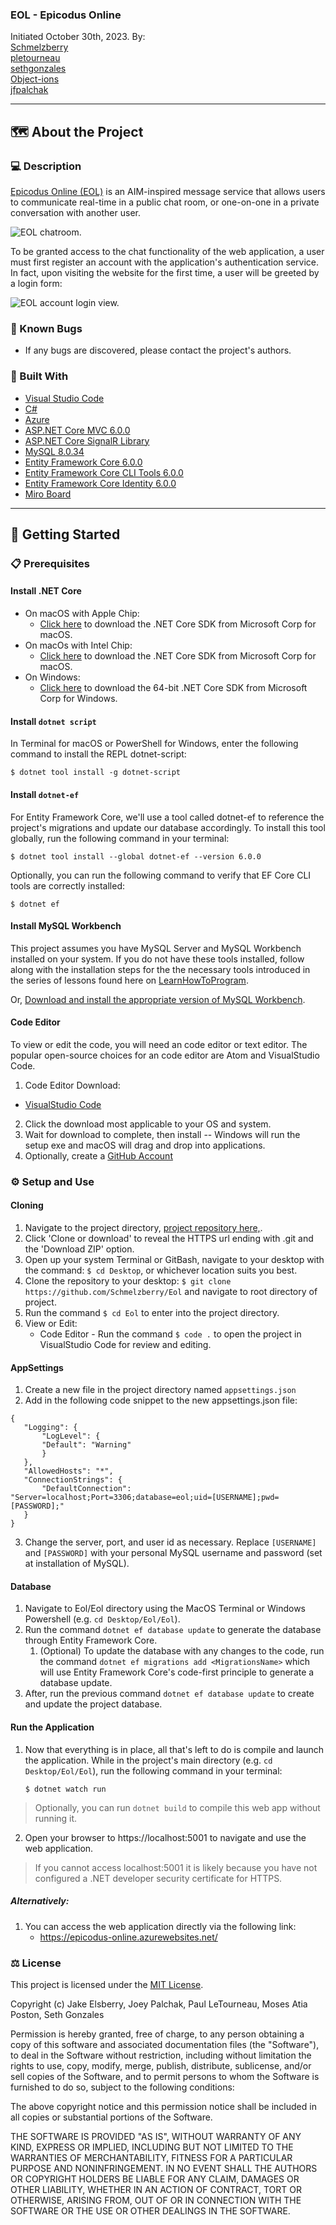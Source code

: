 ### EOL - Epicodus Online

Initiated October 30th, 2023. By:
<br>
    <a href="https://github.com/Schmelzberry">
        Schmelzberry
    </a>
    <br>
       <a href="https://github.com/pletourneau">
        pletourneau
    </a>
    <br>
       <a href="https://github.com/sethgonzales">
        sethgonzales
    </a>
    <br>
       <a href="https://github.com/Object-ions">
        Object-ions
    </a>
    <br>
       <a href="https://github.com/jfpalchak">
        jfpalchak
    </a>
    <br>
    
------------------------------

## 🗺️ About the Project

### 💻 Description

[Epicodus Online (EOL)](epicodus-online.azurewebsites.net) is an AIM-inspired message service that allows users to communicate real-time in a public chat room, or one-on-one in a private conversation with another user. 

<img src="https://github.com/Schmelzberry/Eol/blob/main/Eol/wwwroot/img/eol-chat.png" alt="EOL chatroom.">

To be granted access to the chat functionality of the web application, a user must first register an account with the application's authentication service. In fact, upon visiting the website for the first time, a user will be greeted by a login form:

<img src="https://github.com/Schmelzberry/Eol/blob/main/Eol/wwwroot/img/login-d.png" alt="EOL account login view.">

### 🐛 Known Bugs

* If any bugs are discovered, please contact the project's authors.

### 🔨 Built With

- [Visual Studio Code](https://code.visualstudio.com/)
- [C#](https://docs.microsoft.com/en-us/dotnet/csharp/)
- [Azure](https://azure.microsoft.com/)
- [ASP.NET Core MVC 6.0.0](https://docs.microsoft.com/en-us/aspnet/core/mvc/overview?)
- [ASP.NET Core SignalR Library](https://learn.microsoft.com/en-us/aspnet/core/tutorials/signalr)
- [MySQL 8.0.34](https://dev.mysql.com/)
- [Entity Framework Core 6.0.0](https://docs.microsoft.com/en-us/ef/core/)
- [Entity Framework Core CLI Tools 6.0.0](https://learn.microsoft.com/en-us/ef/core/cli/dotnet)
- [Entity Framework Core Identity 6.0.0](https://learn.microsoft.com/en-us/aspnet/core/security/authentication/identity)
- [Miro Board](https://miro.com/)

---

## 🏁 Getting Started

### 📋 Prerequisites

#### Install .NET Core

* On macOS with Apple Chip:
  * [Click here](https://dotnet.microsoft.com/en-us/download/dotnet/thank-you/sdk-6.0.402-macos-arm64-installer) to download the .NET Core SDK from Microsoft Corp for macOS.
* On macOs with Intel Chip:
  * [Click here](https://dotnet.microsoft.com/en-us/download/dotnet/thank-you/sdk-6.0.402-macos-x64-installer) to download the .NET Core SDK from Microsoft Corp for macOS.
* On Windows:
  * [Click here](https://dotnet.microsoft.com/en-us/download/dotnet/thank-you/sdk-6.0.402-windows-x64-installer) to download the 64-bit .NET Core SDK from Microsoft Corp for Windows.

#### Install `dotnet script`

In Terminal for macOS or PowerShell for Windows, enter the following command to install the REPL dotnet-script:

 ```
 $ dotnet tool install -g dotnet-script
 ```

#### Install `dotnet-ef`

For Entity Framework Core, we'll use a tool called dotnet-ef to reference the project's migrations and update our database accordingly. To install this tool globally, run the following command in your terminal:

```
$ dotnet tool install --global dotnet-ef --version 6.0.0
```

Optionally, you can run the following command to verify that EF Core CLI tools are correctly installed:

```
$ dotnet ef
```

#### Install MySQL Workbench

This project assumes you have MySQL Server and MySQL Workbench installed on your system. If you do not have these tools installed, follow along with the installation steps for the the necessary tools introduced in the series of lessons found here on [LearnHowToProgram](https://full-time.learnhowtoprogram.com/c-and-net/getting-started-with-c/installing-and-configuring-mysql).

Or, [Download and install the appropriate version of MySQL Workbench](https://dev.mysql.com/downloads/workbench/).

#### Code Editor

To view or edit the code, you will need an code editor or text editor. The popular open-source choices for an code editor are Atom and VisualStudio Code.

1. Code Editor Download:

- [VisualStudio Code](https://code.visualstudio.com/)

2. Click the download most applicable to your OS and system.
3. Wait for download to complete, then install -- Windows will run the setup exe and macOS will drag and drop into applications.
4. Optionally, create a [GitHub Account](https://github.com)

### ⚙️ Setup and Use

#### Cloning

1. Navigate to the project directory, [project repository here,](https://github.com/Schmelzberry/Eol).
2. Click 'Clone or download' to reveal the HTTPS url ending with .git and the 'Download ZIP' option.
3. Open up your system Terminal or GitBash, navigate to your desktop with the command: `$ cd Desktop`, or whichever location suits you best.
4. Clone the repository to your desktop: `$ git clone https://github.com/Schmelzberry/Eol` and navigate to root directory of project.
5. Run the command `$ cd Eol` to enter into the project directory.
6. View or Edit:
   - Code Editor - Run the command `$ code .` to open the project in VisualStudio Code for review and editing.

#### AppSettings

1. Create a new file in the project directory named `appsettings.json`
2. Add in the following code snippet to the new appsettings.json file:

```
{
   "Logging": {
       "LogLevel": {
       "Default": "Warning"
       }
   },
   "AllowedHosts": "*",
   "ConnectionStrings": {
       "DefaultConnection": "Server=localhost;Port=3306;database=eol;uid=[USERNAME];pwd=[PASSWORD];"
   }
}
```

3. Change the server, port, and user id as necessary. Replace `[USERNAME]` and `[PASSWORD]` with your personal MySQL username and password (set at installation of MySQL).

#### Database

  1) Navigate to Eol/Eol directory using the MacOS Terminal or Windows Powershell (e.g. `cd Desktop/Eol/Eol`).
  2) Run the command `dotnet ef database update` to generate the database through Entity Framework Core.
     1) (Optional) To update the database with any changes to the code, run the command `dotnet ef migrations add <MigrationsName>` which will use Entity Framework Core's code-first principle to generate a database update. 
  3) After, run the previous command `dotnet ef database update` to create and update the project database.

#### Run the Application

1) Now that everything is in place, all that's left to do is compile and launch the application. While in the project's main directory (e.g. `cd Desktop/Eol/Eol`), run the following command in your terminal:
   
   ```
   $ dotnet watch run
   ```
  > Optionally, you can run `dotnet build` to compile this web app without running it.

2) Open your browser to https://localhost:5001 to navigate and use the web application. 
> If you cannot access localhost:5001 it is likely because you have not configured a .NET developer security certificate for HTTPS.

##### Alternatively:

1) You can access the web application directly via the following link: 
   * https://epicodus-online.azurewebsites.net/

### ⚖️ License

This project is licensed under the [MIT License](https://opensource.org/licenses/MIT).

Copyright (c) Jake Elsberry, Joey Palchak, Paul LeTourneau, Moses Atia Poston, Seth Gonzales

Permission is hereby granted, free of charge, to any person obtaining a copy of this software and associated documentation files (the "Software"), to deal in the Software without restriction, including without limitation the rights to use, copy, modify, merge, publish, distribute, sublicense, and/or sell copies of the Software, and to permit persons to whom the Software is furnished to do so, subject to the following conditions:

The above copyright notice and this permission notice shall be included in all copies or substantial portions of the Software.

THE SOFTWARE IS PROVIDED "AS IS", WITHOUT WARRANTY OF ANY KIND, EXPRESS OR IMPLIED, INCLUDING BUT NOT LIMITED TO THE WARRANTIES OF MERCHANTABILITY, FITNESS FOR A PARTICULAR PURPOSE AND NONINFRINGEMENT. IN NO EVENT SHALL THE AUTHORS OR COPYRIGHT HOLDERS BE LIABLE FOR ANY CLAIM, DAMAGES OR OTHER LIABILITY, WHETHER IN AN ACTION OF CONTRACT, TORT OR OTHERWISE, ARISING FROM, OUT OF OR IN CONNECTION WITH THE SOFTWARE OR THE USE OR OTHER DEALINGS IN THE SOFTWARE.

```

```
